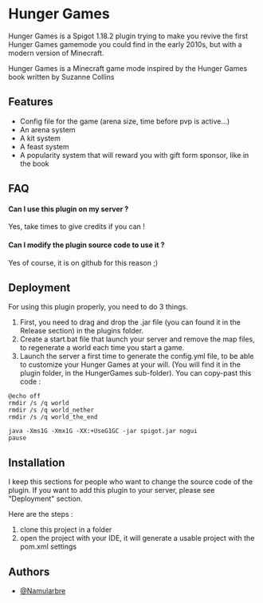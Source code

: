
# Hunger Games

Hunger Games is a Spigot 1.18.2 plugin trying to make you revive the first Hunger Games
gamemode you could find in the early 2010s, but with a modern version of Minecraft.

Hunger Games is a Minecraft game mode inspired by the Hunger Games book written by Suzanne Collins


## Features

- Config file for the game (arena size, time before pvp is active...)
- An arena system
- A kit system
- A feast system
- A popularity system that will reward you with gift form sponsor, like in the book


## FAQ

#### Can I use this plugin on my server ?

Yes, take times to give credits if you can !

#### Can I modify the plugin source code to use it ?

Yes of course, it is on github for this reason ;)


## Deployment

For using this plugin properly, you need to do 3 things.

1. First, you need to drag and drop the .jar file (you can found it in the Release section) in the plugins folder.
2. Create a start.bat file that launch your server and remove the map files, to regenerate a world each time you start a game.
3. Launch the server a first time to generate the config.yml file, to be able to customize your Hunger Games at your will. (You will find it in the plugin folder, in the HungerGames sub-folder).
You can copy-past this code :
````
@echo off
rmdir /s /q world
rmdir /s /q world_nether
rmdir /s /q world_the_end

java -Xms1G -Xmx1G -XX:+UseG1GC -jar spigot.jar nogui
pause
````

## Installation

I keep this sections for people who want to change the source code of the plugin.
If you want to add this plugin to your server, please see "Deployment" section.

Here are the steps :

1. clone this project in a folder
2. open the project with your IDE, it will generate a usable project with the pom.xml settings
    
## Authors

- [@Namularbre](https://github.com/Namularbre)

